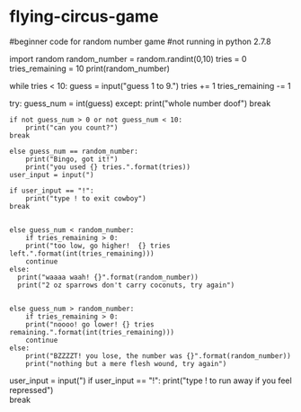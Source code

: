# flying-circus-game
#beginner code for random number game
#not running in python 2.7.8

import random
random_number = random.randint(0,10)
tries = 0
tries_remaining = 10
print(random_number)

while tries < 10:
    guess = input("guess 1 to 9.")
    tries += 1
    tries_remaining -= 1

try:
    guess_num = int(guess)
    except:
        print("whole number doof")
    break

    if not guess_num > 0 or not guess_num < 10: 
        print("can you count?")   
    break

    else guess_num == random_number:
        print("Bingo, got it!")
        print("you used {} tries.".format(tries))
    user_input = input(")
	
    if user_input == "!":
        print("type ! to exit cowboy")   
    break


    else guess_num < random_number:
        if tries_remaining > 0:
        print("too low, go higher!  {} tries left.".format(int(tries_remaining)))
        continue
    else:
      print("waaaa waah! {}".format(random_number))
      print("2 oz sparrows don't carry coconuts, try again")


    else guess_num > random_number:
        if tries_remaining > 0:
        print("noooo! go lower! {} tries remaining.".format(int(tries_remaining)))
        continue
    else:
        print("BZZZZT! you lose, the number was {}".format(random_number))
        print("nothing but a mere flesh wound, try again")


user_input = input(")
        if user_input == "!":
            print("type ! to run away if you feel repressed")   
    break
	  
	  
	  
	  
	  
